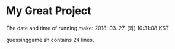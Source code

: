 # My Great Project
The date and time of running make: 2018. 03. 27. (화) 10:31:08 KST


guessinggame.sh contains 24 lines.
